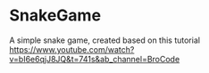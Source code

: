 # SnakeGame  

A simple snake game, created based on this tutorial https://www.youtube.com/watch?v=bI6e6qjJ8JQ&t=741s&ab_channel=BroCode
